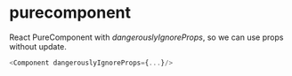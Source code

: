 # purecomponent

React PureComponent with *dangerouslyIgnoreProps*, so we can use props without update.

```js
<Component dangerouslyIgnoreProps={...}/>
```
